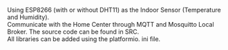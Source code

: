 Using ESP8266 (with or without DHT11) as the Indoor Sensor (Temperature and Humidity).  
Communicate with the Home Center through MQTT and Mosquitto Local Broker.
The source code can be found in SRC.  
All libraries can be added using the platformio. ini file.
